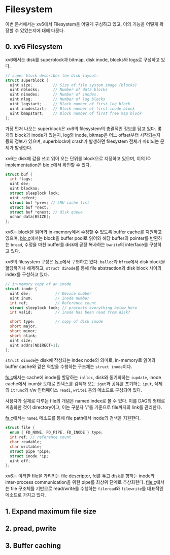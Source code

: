 # Filesystem

이번 문서에서는 xv6에서 Filesystem을 어떻게 구성하고 있고, 이의 기능을 어떻게 확장할 수 있었는지에 대해 다룬다.

## 0. xv6 Filesystem

xv6에서는 disk를 superblock과 bitmap, disk inode, blocks와 logs로 구성하고 있다.

```c
// super block describes the disk layout:
struct superblock {
  uint size;         // Size of file system image (blocks)
  uint nblocks;      // Number of data blocks
  uint ninodes;      // Number of inodes.
  uint nlog;         // Number of log blocks
  uint logstart;     // Block number of first log block
  uint inodestart;   // Block number of first inode block
  uint bmapstart;    // Block number of first free map block
};
```

가장 먼저 나오는 superblock은 xv6의 filesystem의 총괄적인 정보를 담고 있다. 몇 개의 block과 inode가 있는지, log와 inode, bitmap은 어느 offset부터 시작되는지 등의 정보가 있으며, superblock에 crash가 발생하면 filesystem 전체가 마비되는 문제가 발생한다.

xv6는 disk에 값을 쓰고 읽어 오는 단위를 block으로 지정하고 있으며, 이의 IO implementation은 [bio.c](./xv6-public/bio.c)에서 확인할 수 있다.

```c
struct buf {
  int flags;
  uint dev;
  uint blockno;
  struct sleeplock lock;
  uint refcnt;
  struct buf *prev; // LRU cache list
  struct buf *next;
  struct buf *qnext; // disk queue
  uchar data[BSIZE];
};
```

xv6는 block을 읽어와 in-memory에서 수정할 수 있도록 buffer cache를 지원하고 있으며, [bio.c](./xv6-public/bio.c)에서는 block을 buffer pool로 읽어와 해당 buffer의 pointer를 반환하는 `bread`, 수정을 마친 buffer를 disk에 곧장 복사하는 `bwrite`의 interface를 구성하고 있다.

xv6의 filesystem 구성은 [fs.c](./xv6-public/fs.c)에서 구현하고 있다. `balloc`과 `bfree`에서 disk block을 할당하거나 해제하고, `struct dinode`를 통해 file abstraction과 disk block 사이의 index를 구성하고 있다. 

```c
// in-memory copy of an inode
struct inode {
  uint dev;           // Device number
  uint inum;          // Inode number
  int ref;            // Reference count
  struct sleeplock lock; // protects everything below here
  int valid;          // inode has been read from disk?

  short type;         // copy of disk inode
  short major;
  short minor;
  short nlink;
  uint size;
  uint addrs[NDIRECT+1];
};
```

`struct dinode`는 disk에 작성되는 index node의 의미로, in-memory로 읽어와 buffer cache와 같은 역할을 수행하는 구조체는 `struct inode`이다.

[fs.c](./xv6-public/fs.c)에서는 cache에 inode를 할당하는 `ialloc`, disk와 동기화하는 `iupdate`, inode cache에서 inum을 토대로 인덱스를 검색해 오는 `iget`과 공유를 포기하는 `iput`, 삭제의 `itrunc`와 r/w 인터페이스 `readi`, `writei` 등의 메소드로 구성되어 있다. 

사용자가 실제로 다루는 file의 개념은 named index로 볼 수 있다. 이를 DAG의 형태로 계층화한 것이 directory이고, 이는 구분자 '/'를 기준으로 file까지의 link를 관리한다.

[fs.c](./xv6-public/fs.c)에서는 `namei` 메소드를 통해 file path에서 inode의 검색을 지원한다.

```c
struct file {
  enum { FD_NONE, FD_PIPE, FD_INODE } type;
  int ref; // reference count
  char readable;
  char writable;
  struct pipe *pipe;
  struct inode *ip;
  uint off;
};
```

xv6는 이러한 file을 가리키는 file descriptor, fd를 두고 disk를 향하는 inode와 inter-process communication을 위한 pipe를 최상위 단계로 추상화한다. [file.c](./xv6-public/file.c)에서는 file 구조체를 기반으로 read/write를 수행하는 `fileread`와 `filewrite`를 대표적인 메소드로 가지고 있다.

## 1. Expand maximum file size

## 2. pread, pwrite

## 3. Buffer caching
